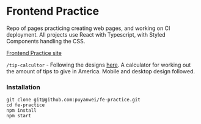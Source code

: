 # Frontend Practice

Repo of pages practicing creating web pages, and working on CI deployment.
All projects use React with Typescript, with Styled Components handling the CSS.

[Frontend Practice site](https://salmon-desert-07d0ff103.azurestaticapps.net/)

`/tip-calcultor` - Following the designs [here](https://www.frontendmentor.io/challenges/tip-calculator-app-ugJNGbJUX). A calculator for working out the amount of tips to give in America. Mobile and desktop design followed.

### Installation

```
git clone git@github.com:puyanwei/fe-practice.git
cd fe-practice
npm install
npm start
```
